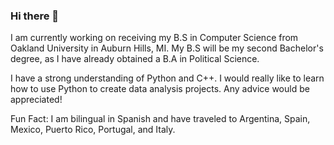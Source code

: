 ### Hi there 👋

I am currently working on receiving my B.S in Computer Science from Oakland University in Auburn Hills, MI. My B.S will be my second Bachelor's degree, as I have already obtained a B.A in Political Science. 

I have a strong understanding of Python and C++. I would really like to learn how to use Python to create data analysis projects. Any advice would be appreciated!

Fun Fact: I am bilingual in Spanish and have traveled to Argentina, Spain, Mexico, Puerto Rico, Portugal, and Italy. 





<!--
**AlexanderArcari/AlexanderArcari** is a ✨ _special_ ✨ repository because its `README.md` (this file) appears on your GitHub profile.

Here are some ideas to get you started:

- 🔭 I’m currently working on ...
- 🌱 I’m currently learning ...
- 👯 I’m looking to collaborate on ...
- 🤔 I’m looking for help with ...
- 💬 Ask me about ...
- 📫 How to reach me: ...
- 😄 Pronouns: ...
- ⚡ Fun fact: ...
-->
